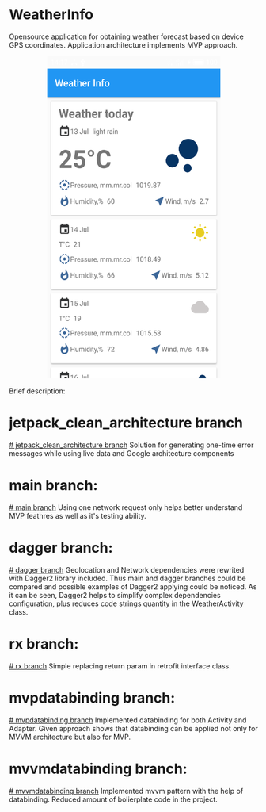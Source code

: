 # WeatherInfo
Opensource application for obtaining weather forecast based on device GPS coordinates. Application architecture implements MVP approach.
<p align="center">
  <img src="https://github.com/berkutio/WeatherInfo/blob/main/device-2018-07-13-141500.png" width="350" height="650"/>
</p>

Brief description:
# jetpack_clean_architecture branch
<a href="https://github.com/berkutio/WeatherInfo/tree/jetpack_clean_architecture"># jetpack_clean_architecture branch</a>
Solution for generating one-time error messages while using live data and Google architecture components

# main branch:
<a href="https://github.com/berkutio/WeatherInfo/tree/main"># main branch</a>
Using one network request only helps better understand MVP feathres as well as it's testing ability.

# dagger branch:
<a href="https://github.com/berkutio/WeatherInfo/tree/dagger"># dagger branch</a>
Geolocation and Network dependencies were rewrited with Dagger2 library included. Thus main and dagger branches could be compared and possible examples of Dagger2 applying could be noticed. As it can be seen, Dagger2 helps to simplify complex dependencies configuration, plus reduces code strings quantity in the WeatherActivity class.

# rx branch:
<a href="https://github.com/berkutio/WeatherInfo/tree/rx"># rx branch</a>
Simple replacing return param in retrofit interface class.

# mvpdatabinding branch:
<a href="https://github.com/berkutio/WeatherInfo/tree/mvpdatabinding"># mvpdatabinding branch</a>
Implemented databinding for both Activity and Adapter. Given approach shows that databinding can be applied not only for MVVM architecture but also for MVP.

# mvvmdatabinding branch:
<a href="https://github.com/berkutio/WeatherInfo/tree/mvvmdatabinding"># mvvmdatabinding branch</a>
Implemented mvvm pattern with the help of databinding. Reduced amount of bolierplate code in the project.


